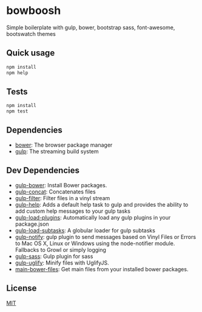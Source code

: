 # bowboosh 

Simple boilerplate with gulp, bower, bootstrap sass, font-awesome, bootswatch themes


## Quick usage
```sh
npm install
npm help
```

## Tests

```sh
npm install
npm test
```

## Dependencies

- [bower](https://github.com/bower/bower): The browser package manager
- [gulp](https://github.com/gulpjs/gulp): The streaming build system

## Dev Dependencies

- [gulp-bower](https://github.com/zont/gulp-bower): Install Bower packages.
- [gulp-concat](https://github.com/wearefractal/gulp-concat): Concatenates files
- [gulp-filter](https://github.com/sindresorhus/gulp-filter): Filter files in a vinyl stream
- [gulp-help](https://github.com/chmontgomery/gulp-help): Adds a default help task to gulp and provides the ability to add custom help messages to your gulp tasks
- [gulp-load-plugins](https://github.com/jackfranklin/gulp-load-plugins): Automatically load any gulp plugins in your package.json
- [gulp-load-subtasks](https://github.com/skorlir/gulp-load-subtasks): A globular loader for gulp subtasks
- [gulp-notify](https://github.com/mikaelbr/gulp-notify): gulp plugin to send messages based on Vinyl Files or Errors to Mac OS X, Linux or Windows using the node-notifier module. Fallbacks to Growl or simply logging
- [gulp-sass](https://github.com/dlmanning/gulp-sass): Gulp plugin for sass
- [gulp-uglify](https://github.com/terinjokes/gulp-uglify): Minify files with UglifyJS.
- [main-bower-files](https://github.com/ck86/main-bower-files): Get main files from your installed bower packages.


## License

[MIT](./LICENSE)



